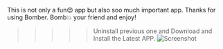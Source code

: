 This is not only a fun😍 app but also soo much important app.
Thanks for using Bomber.
Bomb💥 your friend and enjoy!


>>>>> Uninstall previous one and Download and Install the Latest APP.
![Screenshot](https://github.com/M-Rifat/Bomber/blob/main/rsz_datahack.jpg)


